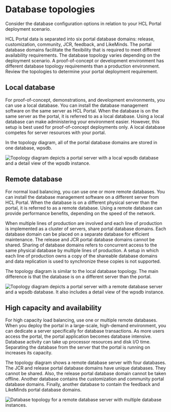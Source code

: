 # Database topologies

Consider the database configuration options in relation to your HCL Portal deployment scenario.

HCL Portal data is separated into six portal database domains: release, customization, community, JCR, feedback, and LikeMinds. The portal database domains facilitate the flexibility that is required to meet different availability requirements. The database topology varies depending on the deployment scenario. A proof-of-concept or development environment has different database topology requirements than a production environment. Review the topologies to determine your portal deployment requirement.

## Local database

For proof-of-concept, demonstrations, and development environments, you can use a local database. You can install the database management software on the same server as HCL Portal. When the database is on the same server as the portal, it is referred to as a local database. Using a local database can make administering your environment easier. However, this setup is best used for proof-of-concept deployments only. A local database competes for server resources with your portal.

In the topology diagram, all of the portal database domains are stored in one database, wpsdb.

![Topology diagram depicts a portal server with a local wpsdb database and a detail view of the wpsdb instance.](../../../../images/db_topology_local.jpg)

## Remote database

For normal load balancing, you can use one or more remote databases. You can install the database management software on a different server from HCL Portal. When the database is on a different physical server than the portal, it is referred to as a remote database. Using a remote database can provide performance benefits, depending on the speed of the network.

When multiple lines of production are involved and each line of production is implemented as a cluster of servers, share portal database domains. Each database domain can be placed on a separate database for efficient maintenance. The release and JCR portal database domains cannot be shared. Sharing of database domains refers to concurrent access to the same physical database by multiple lines of production. A setup in which each line of production owns a copy of the shareable database domains and data replication is used to synchronize these copies is not supported.

The topology diagram is similar to the local database topology. The main difference is that the database is on a different server than the portal.

![Topology diagram depicts a portal server with a remote database server and a wpsdb database. It also includes a detail view of the wpsdb instance.](../../../../images/db_topology_remote.jpg)

## High capacity and availability

For high capacity load balancing, use one or multiple remote databases. When you deploy the portal in a large-scale, high-demand environment, you can dedicate a server specifically for database transactions. As more users access the portal, the portal application becomes database intensive. Database activity can take up processor resources and disk I/O time. Separating the database from the server that the portal is running on increases its capacity.

The topology diagram shows a remote database server with four databases. The JCR and release portal database domains have unique databases. They cannot be shared. Also, the release portal database domain cannot be taken offline. Another database contains the customization and community portal database domains. Finally, another database to contain the feedback and LikeMinds portal database domains.

![Database topology for a remote database server with multiple database instances.](../../../../images/db_topology_remote_high1.jpg)

